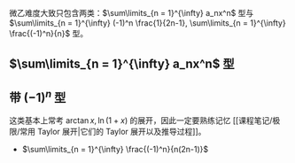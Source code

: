 
微乙难度大致只包含两类：$\sum\limits_{n = 1}^{\infty} a_nx^n$ 型与 $\sum\limits_{n = 1}^{\infty} (-1)^n \frac{1}{2n-1}, \sum\limits_{n = 1}^{\infty} \frac{(-1)^n}{n}$ 型。

## $\sum\limits_{n = 1}^{\infty} a_nx^n$ 型


## 带 $(-1)^n$ 型

这类基本上常考 $\arctan x, \ln(1+x)$ 的展开，因此一定要熟练记忆 [[课程笔记/极限/常用 Taylor 展开|它们的 Taylor 展开以及推导过程]]。

- $\sum\limits_{n = 1}^{\infty} \frac{(-1)^n}{n(2n-1)}$



